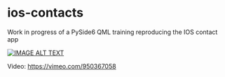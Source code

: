 # ios-contacts
Work in progress of a PySide6 QML training reproducing the IOS contact app  

[![IMAGE ALT TEXT](https://i.vimeocdn.com/video/1858792395-abeefaa7220014a85a8fc74cab53f89b2c1a4b4b2e4f6dc658e67bbba7529172-d_295x166?r=pad)](https://vimeo.com/950367058?share=copy "Python PySide6 QML IOS contact app
")  

Video: https://vimeo.com/950367058
